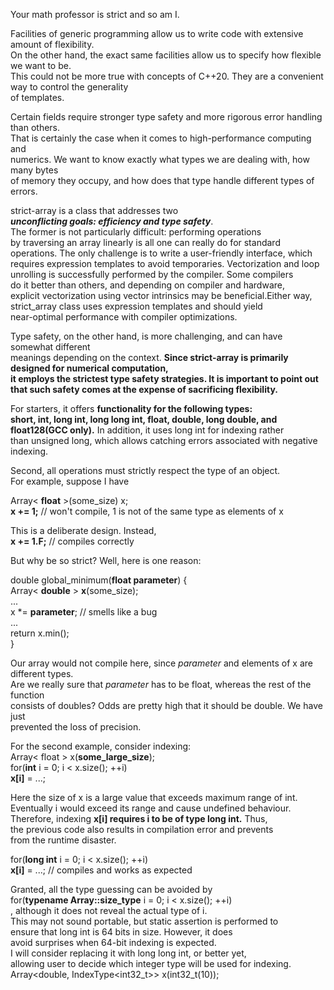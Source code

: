 Your math professor is strict and so am I.    
    
Facilities of generic programming allow us to write code with extensive amount of flexibility.    
On the other hand, the exact same facilities allow us to specify how flexible we want to be.    
This could not be more true with concepts of C++20. They are a convenient way to control the generality    
of templates.    
    
Certain fields require stronger type safety and more rigorous error handling than others.    
That is certainly the case when it comes to high-performance computing and    
numerics. We want to know exactly what types we are dealing with, how many bytes    
of memory they occupy, and how does that type handle different types of errors.    
    
strict-array is a class that addresses two    
***unconflicting goals: efficiency and type safety***.    
The former is not particularly difficult: performing operations    
by traversing an array linearly is all one can really do for standard    
operations. The only challenge is to write a user-friendly interface, which    
requires expression templates to avoid temporaries. Vectorization and loop      
unrolling is successfully performed by the compiler. Some compilers  
do it better than others, and  depending on compiler and hardware,   
explicit vectorization using vector intrinsics may be beneficial.Either way,   
strict_array class uses expression templates and should yield   
near-optimal performance with compiler optimizations.  
    
Type safety, on the other hand, is more challenging, and can have somewhat different    
meanings depending on the context. **Since strict-array is primarily designed for numerical computation,    
it employs the strictest type safety strategies. It is important to point out that
such safety comes at the expense of sacrificing flexibility.**    
    
For starters, it offers **functionality for the following types:    
short, int, long int, long long int, float, double, long double, and    
float128(GCC only).** In addition, it uses long int for indexing rather    
than unsigned long, which allows catching errors associated with negative    
indexing.    
    
Second, all operations must strictly respect the type of an object.    
For example, suppose I have    
    
Array< **float** >(some_size) x;    
**x += 1;** //  won't compile, 1 is not of the same type as elements of x    
    
This is a deliberate design. Instead,    
**x += 1.F;** //  compiles correctly    
    
But why be so strict? Well, here is one reason:    
    
double global_minimum(**float parameter**) {    
   Array< **double** > **x**(some_size);    
   ...    
   x *= **parameter**;  // smells like a bug    
   ...    
   return x.min();    
}    
    
Our array would not compile here, since *parameter* and elements of x are different types.      
Are we really sure that *parameter* has to be float, whereas the rest of the function      
consists of doubles? Odds are pretty high that it should be double. We have just      
prevented the loss of precision.    
  
For the second example, consider indexing:    
Array< float > x(**some_large_size**);    
for(**int** i = 0; i < x.size(); ++i)    
   **x[i]** = ...;    
  
Here the size of x is a large value that exceeds maximum range of int.    
Eventually i would exceed its range and cause undefined behaviour.    
Therefore, indexing **x[i] requires i to be of type long int.** Thus,    
the previous code also results in compilation error and prevents    
from the runtime disaster.    
  
for(**long int** i = 0; i < x.size(); ++i)    
   **x[i]** = ...;  // compiles and works as expected    

Granted, all the type guessing can be avoided by      
for(**typename Array<T>::size_type** i = 0; i < x.size(); ++i)          
, although it does not reveal the actual type of i.    
This may not sound portable, but static assertion is performed to     
ensure that long int is 64 bits in size. However, it does       
avoid surprises when 64-bit indexing is expected.   
I will consider replacing it with long long int, or better yet,   
allowing user to decide which integer type will be used for indexing.  
Array<double, IndexType<int32_t>> x(int32_t(10));  



  
  
    
